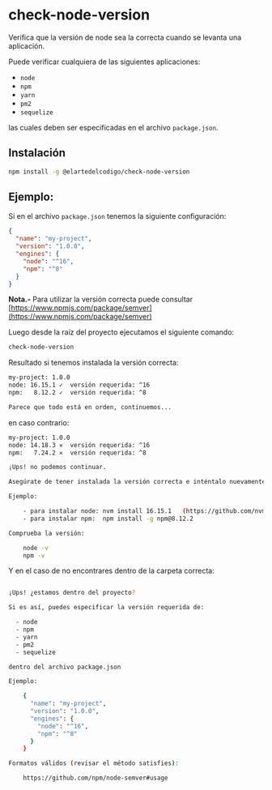 # check-node-version

Verifica que la versión de node sea la correcta cuando se levanta una aplicación.

Puede verificar cualquiera de las siguientes aplicaciones:

- `node`
- `npm`
- `yarn`
- `pm2`
- `sequelize`

las cuales deben ser especificadas en el archivo `package.json`.

## Instalación

```bash
npm install -g @elartedelcodigo/check-node-version
```

## Ejemplo:

Si en el archivo `package.json` tenemos la siguiente configuración:

```json
{
  "name": "my-project",
  "version": "1.0.0",
  "engines": {
    "node": "^16",
    "npm": "^8"
  }
}
```

**Nota.-** Para utilizar la versión correcta puede consultar [https://www.npmjs.com/package/semver](https://www.npmjs.com/package/semver)

Luego desde la raíz del proyecto ejecutamos el siguiente comando:

```bash
check-node-version
```

Resultado si tenemos instalada la versión correcta:

```bash
my-project: 1.0.0
node: 16.15.1 ✓  versión requerida: ^16
npm:   8.12.2 ✓  versión requerida: ^8

Parece que todo está en orden, continuemos...

```

en caso contrario:

```bash
my-project: 1.0.0
node: 14.18.3 ✕  versión requerida: ^16
npm:   7.24.2 ✕  versión requerida: ^8

¡Ups! no podemos continuar.

Asegúrate de tener instalada la versión correcta e inténtalo nuevamente.

Ejemplo:

    - para instalar node: nvm install 16.15.1   (https://github.com/nvm-sh/nvm)
    - para instalar npm:  npm install -g npm@8.12.2

Comprueba la versión:

    node -v
    npm -v

```

Y en el caso de no encontrares dentro de la carpeta correcta:

```bash

¡Ups! ¿estamos dentro del proyecto?

Si es así, puedes especificar la versión requerida de:

  - node
  - npm
  - yarn
  - pm2
  - sequelize

dentro del archivo package.json

Ejemplo:

    {
      "name": "my-project",
      "version": "1.0.0",
      "engines": {
        "node": "^16",
        "npm": "^8"
      }
    }

Formatos válidos (revisar el método satisfies):

    https://github.com/npm/node-semver#usage

```
